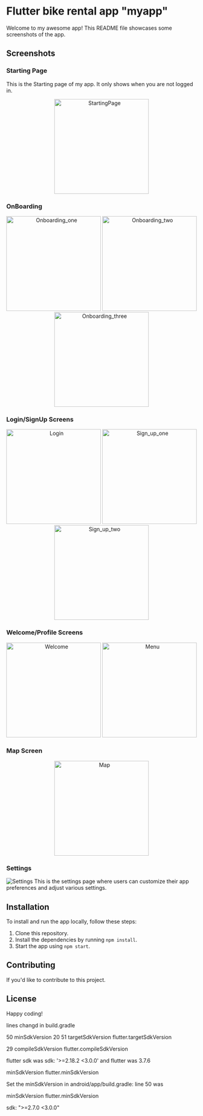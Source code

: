 # Flutter bike rental app "myapp"

Welcome to my awesome app! This README file showcases some screenshots of the
app.

## Screenshots

### Starting Page

This is the Starting page of my app. It only shows when you are not logged in.

<div align="center">
  <img src="https://cdn.discordapp.com/attachments/1036031412794576987/1115584245453312020/0.png" alt="StartingPage" width="250" />
</div>

### OnBoarding

<div align="center">
  <img src="https://cdn.discordapp.com/attachments/1036031412794576987/1115584246384427116/1.png" alt="Onboarding_one" width="250" />
  <img src="https://cdn.discordapp.com/attachments/1036031412794576987/1115584246829027368/2.png" alt="Onboarding_two" width="250" />
  <img src="https://cdn.discordapp.com/attachments/1036031412794576987/1115584247156178975/3.png" alt="Onboarding_three" width="250" />
</div>

### Login/SignUp Screens

<div align="center">
  <img src="https://cdn.discordapp.com/attachments/1036031412794576987/1115587540779552828/login.png" alt="Login" width="250" />
  <img src="https://cdn.discordapp.com/attachments/1036031412794576987/1115587555665129493/signup1.png" alt="Sign_up_one" width="250" />
    <img src="https://cdn.discordapp.com/attachments/1036031412794576987/1115587567476297828/singup2.png" alt="Sign_up_two" width="250" />
</div>

### Welcome/Profile Screens

<div align="center">
  <img src="https://cdn.discordapp.com/attachments/1036031412794576987/1115585751619485696/accueil.png" alt="Welcome" width="250" />
  <img src="https://cdn.discordapp.com/attachments/1036031412794576987/1115585794082619402/menu.png" alt="Menu" width="250" />
</div>

### Map Screen

<div align="center">
  <img src="https://cdn.discordapp.com/attachments/1036031412794576987/1115586453108424754/map2.png" alt="Map" width="250" />
</div>


### Settings

![Settings](/path/to/settings-screenshot.png) This is the settings page where
users can customize their app preferences and adjust various settings.

## Installation

To install and run the app locally, follow these steps:

1. Clone this repository.
2. Install the dependencies by running `npm install`.
3. Start the app using `npm start`.

## Contributing

If you'd like to contribute to this project.

## License

Happy coding!

lines changd in build.gradle

50 minSdkVersion 20 51 targetSdkVersion flutter.targetSdkVersion

29 compileSdkVersion flutter.compileSdkVersion

flutter sdk was sdk: '>=2.18.2 <3.0.0'
 and flutter was 3.7.6 

minSdkVersion flutter.minSdkVersion

Set the minSdkVersion in android/app/build.gradle: line 50 was

minSdkVersion flutter.minSdkVersion

sdk: ">=2.7.0 <3.0.0"

